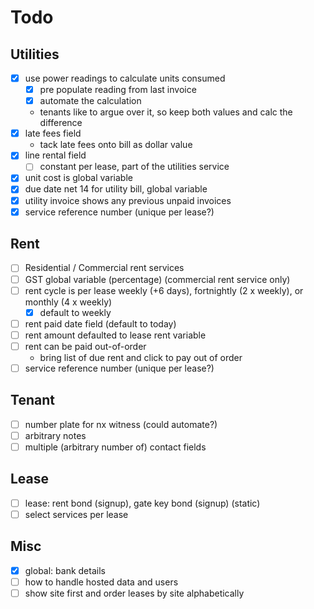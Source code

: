 # Todo

## Utilities

- [x] use power readings to calculate units consumed
  - [x] pre populate reading from last invoice
  - [x] automate the calculation
  - tenants like to argue over it, so keep both values and calc the difference
- [x] late fees field
  - tack late fees onto bill as dollar value
- [x] line rental field
  - [ ] constant per lease, part of the utilities service
- [x] unit cost is global variable
- [x] due date net 14 for utility bill, global variable
- [x] utility invoice shows any previous unpaid invoices
- [x] service reference number (unique per lease?)

## Rent

- [ ] Residential / Commercial rent services
- [ ] GST global variable (percentage) (commercial rent service only)
- [ ] rent cycle is per lease weekly (+6 days), fortnightly (2 x weekly), or monthly (4 x weekly)
  - [x] default to weekly
- [ ] rent paid date field (default to today)
- [ ] rent amount defaulted to lease rent variable
- [ ] rent can be paid out-of-order
  - bring list of due rent and click to pay out of order
- [ ] service reference number (unique per lease?)

## Tenant

- [ ] number plate for nx witness (could automate?)
- [ ] arbitrary notes
- [ ] multiple (arbitrary number of) contact fields

## Lease

- [ ] lease: rent bond (signup), gate key bond (signup) (static)
- [ ] select services per lease

## Misc

- [x] global: bank details
- [ ] how to handle hosted data and users
- [ ] show site first and order leases by site alphabetically
